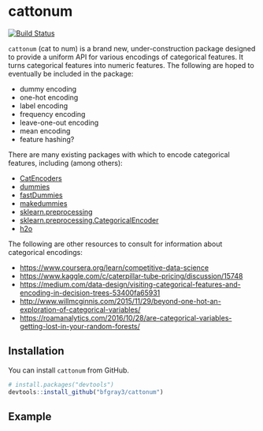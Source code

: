 
<!-- README.md is generated from README.Rmd. Please edit that file -->

# cattonum

[![Build
Status](https://travis-ci.org/bfgray3/cattonum.svg?branch=master)](https://travis-ci.org/bfgray3/cattonum)

`cattonum` (cat to num) is a brand new, under-construction package
designed to provide a uniform API for various encodings of categorical
features. It turns categorical features into numeric features. The
following are hoped to eventually be included in the package:

  - dummy encoding
  - one-hot encoding
  - label encoding
  - frequency encoding
  - leave-one-out encoding
  - mean encoding
  - feature hashing?

There are many existing packages with which to encode categorical
features, including (among
    others):

  - [CatEncoders](https://cran.r-project.org/web/packages/CatEncoders/index.html)
  - [dummies](https://cran.r-project.org/web/packages/dummies/index.html)
  - [fastDummies](https://cran.r-project.org/web/packages/fastDummies/index.html)
  - [makedummies](https://cran.r-project.org/web/packages/makedummies/index.html)
  - [sklearn.preprocessing](http://scikit-learn.org/stable/modules/classes.html#module-sklearn.preprocessing)
  - [sklearn.preprocessing.CategoricalEncoder](https://github.com/jorisvandenbossche/scikit-learn/blob/c39aa0c289a632cd22d733195a672f3b93265c61/sklearn/preprocessing/data.py)
  - [h2o](http://docs.h2o.ai/h2o/latest-stable/h2o-docs/data-science/algo-params/categorical_encoding.html)

The following are other resources to consult for information about
categorical
    encodings:

  - <https://www.coursera.org/learn/competitive-data-science>
  - <https://www.kaggle.com/c/caterpillar-tube-pricing/discussion/15748>
  - <https://medium.com/data-design/visiting-categorical-features-and-encoding-in-decision-trees-53400fa65931>
  - <http://www.willmcginnis.com/2015/11/29/beyond-one-hot-an-exploration-of-categorical-variables/>
  - <https://roamanalytics.com/2016/10/28/are-categorical-variables-getting-lost-in-your-random-forests/>

## Installation

You can install `cattonum` from GitHub.

``` r
# install.packages("devtools")
devtools::install_github("bfgray3/cattonum")
```

## Example
